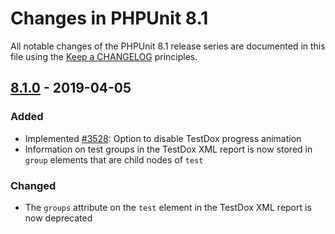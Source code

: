 # Changes in PHPUnit 8.1

All notable changes of the PHPUnit 8.1 release series are documented in this file using the [Keep a CHANGELOG](http://keepachangelog.com/) principles.

## [8.1.0] - 2019-04-05

### Added

* Implemented [#3528](https://github.com/sebastianbergmann/phpunit/pull/3528): Option to disable TestDox progress animation
* Information on test groups in the TestDox XML report is now stored in `group` elements that are child nodes of `test`

### Changed

* The `groups` attribute on the `test` element in the TestDox XML report is now deprecated

[8.1.0]: https://github.com/sebastianbergmann/phpunit/compare/8.0...8.1.0

